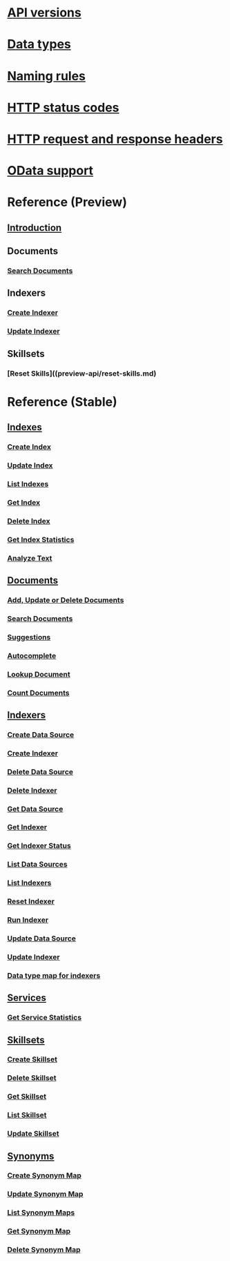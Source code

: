 # [API versions](search-service-api-versions.md)
# [Data types](supported-data-types.md)
# [Naming rules](naming-rules.md)
# [HTTP status codes](http-status-codes.md)
# [HTTP request and response headers](common-http-request-and-response-headers-used-in-azure-search.md)
# [OData support](support-for-odata.md)
# Reference (Preview)
## [Introduction](index-preview.md)
## Documents
### [Search Documents](preview-api/search-documents.md)
## Indexers
### [Create Indexer](preview-api/create-indexer.md)
### [Update Indexer](preview-api/update-indexer.md)
## Skillsets
### [Reset Skills]((preview-api/reset-skills.md)
# Reference (Stable)
## [Indexes](index-operations.md)
### [Create Index](create-index.md)
### [Update Index](update-index.md)
### [List Indexes](list-indexes.md)
### [Get Index](get-index.md)
### [Delete Index](delete-index.md)
### [Get Index Statistics](get-index-statistics.md)
### [Analyze Text](test-analyzer.md)
## [Documents](document-operations.md)
### [Add, Update or Delete Documents](addupdate-or-delete-documents.md)
### [Search Documents](search-documents.md)
### [Suggestions](suggestions.md)
### [Autocomplete](autocomplete.md)
### [Lookup Document](lookup-document.md)
### [Count Documents](count-documents.md)
## [Indexers](indexer-operations.md)
### [Create Data Source](create-data-source.md)
### [Create Indexer](create-indexer.md)
### [Delete Data Source](delete-data-source.md)
### [Delete Indexer](delete-indexer.md)
### [Get Data Source](get-data-source.md)
### [Get Indexer](get-indexer.md)
### [Get Indexer Status](get-indexer-status.md)
### [List Data Sources](list-data-sources.md)
### [List Indexers](list-indexers.md)
### [Reset Indexer](reset-indexer.md)
### [Run Indexer](run-indexer.md)
### [Update Data Source](update-data-source.md)
### [Update Indexer](update-indexer.md)
### [Data type map for indexers](data-type-map-for-indexers-in-azure-search.md)
## [Services](service-operations.md)
### [Get Service Statistics](get-service-statistics.md)
## [Skillsets](skillset-operations.md)
### [Create Skillset](create-skillset.md)
### [Delete Skillset](delete-skillset.md)
### [Get Skillset](get-skillset.md)
### [List Skillset](list-skillset.md)
### [Update Skillset](update-skillset.md)
## [Synonyms](synonym-map-operations.md)
### [Create Synonym Map](create-synonym-map.md)
### [Update Synonym Map](update-synonym-map.md)
### [List Synonym Maps](list-synonym-maps.md)
### [Get Synonym Map](get-synonym-map.md)
### [Delete Synonym Map](delete-synonym-map.md)